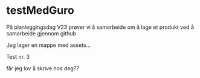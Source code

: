 # testMedGuro
På planleggingsdag V23 prøver vi å samarbeide om å lage et produkt ved å samarbeide gjennom github

Jeg lager en mappe med assets...

Test nr. 3

får jeg lov å skrive hos deg??
